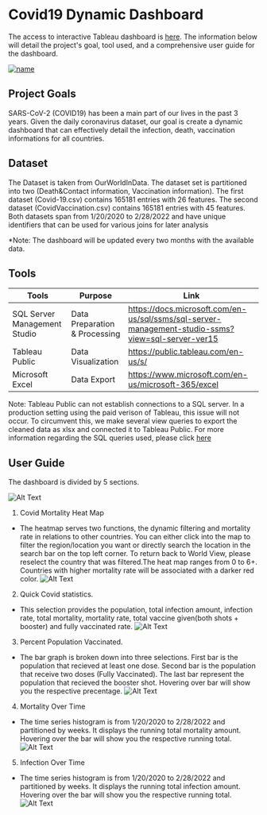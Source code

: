 # Covid19 Dynamic Dashboard

The access to interactive Tableau dashboard is [here](https://public.tableau.com/app/profile/jacky1833/viz/Covid19DynamicDashboard/Dashboard). The information below will detail the project's goal, tool used, and a comprehensive user guide for the dashboard.

[![name](https://github.com/Jleung1996/Covid19-Data-Visulization-SQL-Tableau/blob/main/MISC/DashboardDemo1.gif)](https://public.tableau.com/app/profile/jacky1833/viz/Covid19DynamicDashboard/Dashboard)

## Project Goals

SARS-CoV-2 (COVID19) has been a main part of our lives in the past 3 years.
Given the daily coronavirus dataset, 
our goal is create a dynamic dashboard that can effectively detail the infection, death, vaccination informations for all countries.




## Dataset  

The Dataset is taken from OurWorldInData. The dataset set is partitioned into two (Death&Contact information, Vaccination information).
The first dataset (Covid-19.csv) contains 165181 entries with 26 features. The second dataset (CovidVaccination.csv) contains 165181 entries with 45 features.
Both datasets span from 1/20/2020 to 2/28/2022 and have unique identifiers that can be used for various joins for later analysis

*Note: The dashboard will be updated every two months with the available data.

## Tools

| **Tools**                    | **Purpose**                   | **Link**                                                                                          |
|------------------------------|-------------------------------|---------------------------------------------------------------------------------------------------|
| SQL Server Management Studio | Data Preparation & Processing | https://docs.microsoft.com/en-us/sql/ssms/sql-server-management-studio-ssms?view=sql-server-ver15 |
| Tableau Public               | Data Visualization            | https://public.tableau.com/en-us/s/                                                               |
| Microsoft Excel              | Data Export                   | https://www.microsoft.com/en-us/microsoft-365/excel                                               |

Note: Tableau Public can not establish connections to a SQL server. In a production setting using the paid verison of Tableau, this issue will not occur. To circumvent this, we make several view queries to export the cleaned data as xlsx and connected it to Tableau Public. For more information regarding the SQL queries used, please click [here](https://github.com/Jleung1996/Covid19-Data-Visulization-SQL-Tableau/blob/main/Code/SQLCovidV2.sql)


## User Guide

The dashboard is divided by 5 sections.

![Alt Text](https://github.com/Jleung1996/Covid19-Data-Visulization-SQL-Tableau/blob/main/MISC/DashboardScreenShotPartition.png)

  1. Covid Mortality Heat Map
  * The heatmap serves two functions, the dynamic filtering and mortality rate in relations to
  other countries. You can either click into the map to filter the region/location you want or directly search
  the location in the search bar on the top left corner. To return back to World View, please reselect the country that was filtered.The heat map ranges from 0 to 6+. Countries with higher
  mortality rate will be associated with a darker red color.
     ![Alt Text](https://github.com/Jleung1996/Covid19-Data-Visulization-SQL-Tableau/blob/main/MISC/Dashboardheatmap.gif)

  2. Quick Covid statistics.
  * This selection provides the population, total infection amount, infection rate, total mortality, mortality rate, total vaccine given(both shots + booster) and fully vaccinated rate.
     ![Alt Text](https://github.com/Jleung1996/Covid19-Data-Visulization-SQL-Tableau/blob/main/MISC/Header.gif)

  3. Percent Population Vaccinated.
  * The bar graph is broken down into three selections. First bar is the population that recieved at least one dose. Second bar is the population that receive two doses (Fully Vaccinated).
  The last bar represent the population that recieved the booster shot. Hovering over bar will show you the respective precentage.
       ![Alt Text](https://github.com/Jleung1996/Covid19-Data-Visulization-SQL-Tableau/blob/main/MISC/Vaccine.gif)

  4. Mortality Over Time
   * The time series histogram is from 1/20/2020 to 2/28/2022 and partitioned by weeks. It displays the running total mortality amount. Hovering 
  over the bar will show you the respective running total.
       ![Alt Text](https://github.com/Jleung1996/Covid19-Data-Visulization-SQL-Tableau/blob/main/MISC/Mortality.gif)
  5. Infection Over Time

  * The time series histogram is from 1/20/2020 to 2/28/2022 and partitioned by weeks. It displays the running total infection amount. Hovering 
  over the bar will show you the respective running total.
       ![Alt Text](https://github.com/Jleung1996/Covid19-Data-Visulization-SQL-Tableau/blob/main/MISC/Inflection.gif)
    




